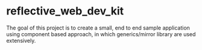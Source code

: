 reflective_web_dev_kit
======================

The goal of this project is to create a small, end to end sample application using component based approach, in which generics/mirror library are used extensively.
